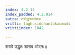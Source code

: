 ```yaml
---
index: 4.2.14
index_padded: 4.2.014
sutra: तत्रोद्धृतममत्रेभ्यः
vritti: laghusiddhantakaumudi
vrittiindex: 1042

---
```

शरावे उद्धृतः शाराव ओदनः॥